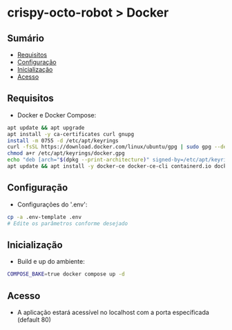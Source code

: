 # crispy-octo-robot > Docker

## Sumário
- [Requisitos](#requisitos)
- [Configuração](#configuração)
- [Inicialização](#inicialização)
- [Acesso](#acesso)

## Requisitos

- Docker e Docker Compose:
```bash
apt update && apt upgrade
apt install -y ca-certificates curl gnupg
install -m 0755 -d /etc/apt/keyrings
curl -fsSL https://download.docker.com/linux/ubuntu/gpg | sudo gpg --dearmor > /etc/apt/keyrings/docker.gpg
chmod a+r /etc/apt/keyrings/docker.gpg
echo "deb [arch="$(dpkg --print-architecture)" signed-by=/etc/apt/keyrings/docker.gpg] https://download.docker.com/linux/ubuntu "$(. /etc/os-release && echo "$VERSION_CODENAME")" stable" | tee /etc/apt/sources.list.d/docker.list
apt update && apt install -y docker-ce docker-ce-cli containerd.io docker-buildx-plugin docker-compose-plugin
```

## Configuração

- Configurações do '.env':
```bash
cp -a .env-template .env
# Edite os parâmetros conforme desejado
```

## Inicialização

- Build e up do ambiente:
```bash
COMPOSE_BAKE=true docker compose up -d
```

## Acesso
- A aplicação estará acessível no localhost com a porta específicada (default 80)
